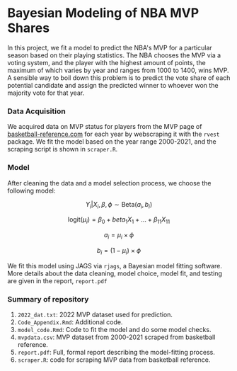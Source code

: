 # Bayesian Modeling of NBA MVP Shares

In this project, we fit a model to predict the NBA's MVP for a particular season based on their playing statistics. The NBA chooses the MVP via a voting system, and the player with the highest amount of points, the maximum of which varies by year and ranges from 1000 to 1400, wins MVP. A sensible way to boil down this problem is to predict the vote share of each potential candidate and assign the predicted winner to whoever won the majority vote for that year.

### Data Acquisition
We acquired data on MVP status for players from the MVP page of [basketball-reference.com](basketball-reference.com) for each year by webscraping it with the `rvest` package. We fit the model based on the year range 2000-2021, and the scraping script is shown in `scraper.R`.

### Model
After cleaning the data and a model selection process, we choose the following model:

$$Y_i | X_i, \beta,\phi \sim \text{Beta}(a_i, b_i)$$

$$\text{logit}(\mu_i) = \beta_0 + beta_1X_1 +\dots+ \beta_{11}X_{11}$$

$$a_i = \mu_i \times \phi$$

$$b_i = (1 - \mu_i) \times \phi$$

We fit this model using JAGS via `rjags`, a Bayesian model fitting software. More details about the data cleaning, model choice, model fit, and testing are given in the report, `report.pdf`

### Summary of repository
1. `2022_dat.txt`: 2022 MVP dataset used for prediction.
2. `Code_Appendix.Rmd`: Additional code. 
3. `model_code.Rmd`: Code to fit the model and do some model checks.
4. `mvpdata.csv`: MVP dataset from 2000-2021 scraped from basketball reference.
5. `report.pdf`: Full, formal report describing the model-fitting process.
6. `scraper.R`: code for scraping MVP data from basketball reference.
